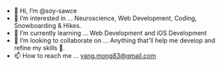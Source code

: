 - 👋 Hi, I’m @soy-sawce
- 👀 I’m interested in ... Neuroscience, Web Development, Coding, Snowboarding & Hikes.
- 🌱 I’m currently learning ... Web Development and iOS Development
- 💞️ I’m looking to collaborate on ... Anything that'll help me develop and refine my skills 🙂.
- 📫 How to reach me ... yang.mong83@gmail.com

<!---
soy-sawce/soy-sawce is a ✨ special ✨ repository because its `README.md` (this file) appears on your GitHub profile.
You can click the Preview link to take a look at your changes.
--->
